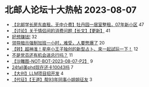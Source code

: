# 北邮人论坛十大热帖 2023-08-07

- [【北邮学长房东直租，无中介费】牡丹园一居室整租，07年新小区](https://bbs.byr.cn/article/Home/136277) 47
- [【讨论】关于情侣间的消费问题【长文】【更新】](https://bbs.byr.cn/article/Feeling/3202653) 41
- [好想赚钱!](https://bbs.byr.cn/article/Talking/6397904) 32
- [领导暗示强制加班一小时，难受，人要憋爆了](https://bbs.byr.cn/article/WorkLife/1203249) 20
- [【转】超神准！星座小王子独创的新型占卜、來一起試玩一下！](https://bbs.byr.cn/article/Constellations/326533) 12
- [不是党员还有机会进总行吗？](https://bbs.byr.cn/article/Job/2194460) 11
- [【沙雕图-NOT-BOT-2023-08-07-P2】](https://bbs.byr.cn/article/Picture/3347360) 9
- [24fall美phd现在还卡10043吗](https://bbs.byr.cn/article/GoAbroad/393717) 7
- [【大创】LLM项目招开发](https://bbs.byr.cn/article/Entrepreneurship/30089) 4
- [【代征】【王道】帮93年同事小姐姐征友](https://bbs.byr.cn/article/Friends/2043586) 3



